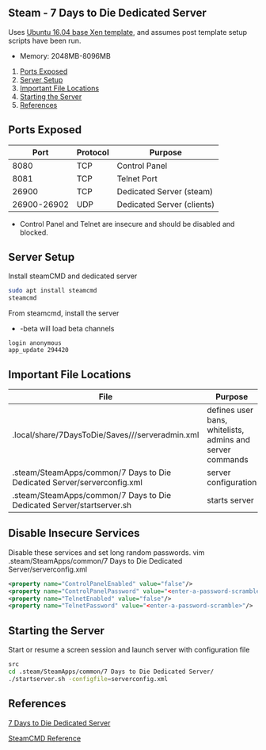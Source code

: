 Steam - 7 Days to Die Dedicated Server
--------------------------------------
Uses [Ubuntu 16.04 base Xen template](../templates/ubuntu-server.md), and assumes post template setup scripts have been run.

* Memory: 2048MB-8096MB

1. [Ports Exposed](#ports-exposed)
2. [Server Setup](#server-setup)
3. [Important File Locations](#important-file-locations)
4. [Starting the Server](#starting-the-server)
3. [References](#references)


Ports Exposed
-------------

| Port        | Protocol |Purpose                     |
|-------------|----------|----------------------------|
| 8080        | TCP      | Control Panel              |
| 8081        | TCP      | Telnet Port                |
| 26900       | TCP      | Dedicated Server (steam)   |
| 26900-26902 | UDP      | Dedicated Server (clients) |
* Control Panel and Telnet are insecure and should be
  disabled and blocked.


Server Setup
-------------
Install steamCMD and dedicated server

```bash
sudo apt install steamcmd
steamcmd
```

From steamcmd, install the server
* -beta <version> will load beta channels
```steam
login anonymous
app_update 294420
```


Important File Locations
------------------------

| File                                                                    | Purpose                                                   |
|-------------------------------------------------------------------------|-----------------------------------------------------------|
| .local/share/7DaysToDie/Saves/<gametype>/<gameseed>/serveradmin.xml     | defines user bans, whitelists, admins and server commands |
| .steam/SteamApps/common/7 Days to Die Dedicated Server/serverconfig.xml | server configuration                                      |
| .steam/SteamApps/common/7 Days to Die Dedicated Server/startserver.sh   | starts server                                             |


Disable Insecure Services
-------------------------
Disable these services and set long random passwords.
vim .steam/SteamApps/common/7 Days to Die Dedicated Server/serverconfig.xml
```xml
<property name="ControlPanelEnabled" value="false"/>
<property name="ControlPanelPassword" value="<enter-a-password-scramble>"/>
<property name="TelnetEnabled" value="false"/>
<property name="TelnetPassword" value="<enter-a-password-scramble>"/>
```


Starting the Server
-------------------
Start or resume a screen session and launch server with configuration file
```bash
src
cd .steam/SteamApps/common/7 Days to Die Dedicated Server/
./startserver.sh -configfile=serverconfig.xml
```


References
----------
[7 Days to Die Dedicated Server](
https://developer.valvesoftware.com/wiki/7_Days_to_Die_Dedicated_Server#Installation)

[SteamCMD Reference](https://developer.valvesoftware.com/wiki/SteamCMD)
